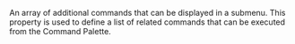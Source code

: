 An array of additional commands that can be displayed in a submenu. This property is used to define a list of related commands that can be executed from the Command Palette.
